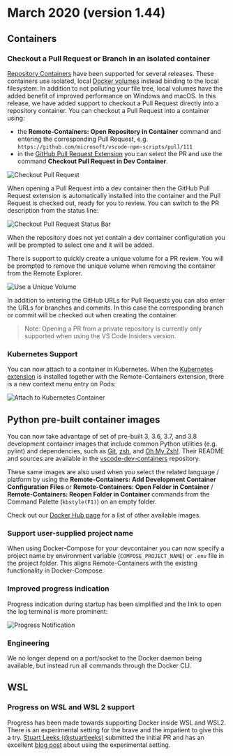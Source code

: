 # March 2020 (version 1.44)

## Containers

### Checkout a Pull Request or Branch in an isolated container

[Repository Containers](https://github.com/microsoft/vscode-docs/blob/master/docs/remote/containers.md#quick-start-open-a-git-repository-in-an-isolated-container-volume) have been supported for several releases.
These containers use isolated, local [Docker volumes](https://docs.docker.com/storage/volumes/) instead binding to the local filesystem. In addition to not polluting your file tree, local volumes have the added benefit of improved performance on Windows and macOS. In this release, we have added support to checkout a Pull Request directly into a repository container. You can checkout a Pull Request into a container using:

- the **Remote-Containers: Open Repository in Container** command and entering the corresponding Pull Request, e.g. `https://github.com/microsoft/vscode-npm-scripts/pull/111`
- in the [GitHub Pull Request Extension](https://marketplace.visualstudio.com/items?itemName=GitHub.vscode-pull-request-github) you can select the PR and use the command **Checkout Pull Request in Dev Container**.

![Checkout Pull Request](images/1_44/checkout-pr.png)

When opening a Pull Request into a dev container then the GitHub Pull Request extension is automatically installed into the container and the Pull Request is checked out, ready for you to review. You can switch to the PR description from the status line:

![Checkout Pull Request Status Bar](images/1_44/checkout-pr-status.png)

When the repository does not yet contain a dev container configuration you will be prompted to select one and it will be added.

There is support to quickly create a unique volume for a PR review. You will be prompted to remove the unique volume when removing the container from the Remote Explorer.

![Use a Unique Volume](images/1_44/checkout-unique.png)

In addition to entering the GitHub URLs for Pull Requests you can also enter the URLs for branches and commits. In this case the corresponding branch or commit will be checked out when creating the container.

>Note: Opening a PR from a private repository is currently only supported when using the VS Code Insiders version.

### Kubernetes Support

You can now attach to a container in Kubernetes. When the [Kubernetes extension](https://marketplace.visualstudio.com/items?itemName=ms-kubernetes-tools.vscode-kubernetes-tools) is installed together with the Remote-Containers extension, there is a new context menu entry on Pods:

![Attach to Kubernetes Container](images/1_44/k8s-attach.png)

## Python pre-built container images

You can now take advantage of set of pre-built 3, 3.6, 3.7, and 3.8 development container images that include common Python utilities (e.g. pylint) and dependencies, such as [Git](https://git-scm.com/), [zsh](https://en.wikipedia.org/wiki/Z_shell), and [Oh My Zsh!](https://ohmyz.sh/). Their README and sources are available in the [vscode-dev-containers](https://github.com/microsoft/vscode-dev-containers/tree/master/containers/python-3) repository.

These same images are also used when you select the related language / platform by using the **Remote-Containers: Add Development Container Configuration Files** or **Remote-Containers: Open Folder in Container** / **Remote-Containers: Reopen Folder in Container** commands from the Command Palette (`kbstyle(F1)`) on an empty folder.

Check out our [Docker Hub page](https://hub.docker.com/_/microsoft-vscode-devcontainers) for a list of other available images.

### Support user-supplied project name

When using Docker-Compose for your devcontainer you can now specify a project name by environment variable (`COMPOSE_PROJECT_NAME`) or `.env` file in the project folder. This aligns Remote-Containers with the existing functionality in Docker-Compose.

### Improved progress indication

Progress indication during startup has been simplified and the link to open the log terminal is more prominent:

![Progress Notification](images/1_44/devcontainer-progress.png)

### Engineering

We no longer depend on a port/socket to the Docker daemon being available, but instead run all commands through the Docker CLI.

## WSL

### Progress on WSL and WSL 2 support

Progress has been made towards supporting Docker inside WSL and WSL2. There is an experimental setting for the brave and the impatient to give this a try. [Stuart Leeks (@stuartleeks)](https://github.com/stuartleeks) submitted the initial PR and has an excellent [blog post](https://stuartleeks.com/posts/vscode-devcontainers-wsl/) about using the experimental setting.
